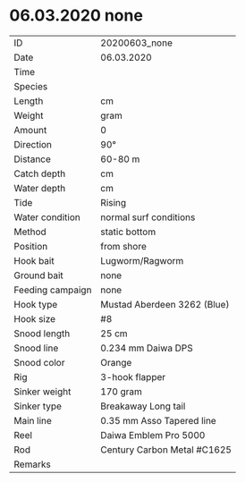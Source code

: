 # 06.03.2020 none

| | |
|---|---|
| ID | 20200603_none |
| Date | 06.03.2020 |
| Time | |
| Species | |
| Length | cm |
| Weight | gram |
| Amount | 0 |
| Direction | 90° |
| Distance | 60-80 m |
| Catch depth | cm |
| Water depth | cm |
| Tide | Rising |
| Water condition | normal surf conditions |
| Method | static bottom |
| Position | from shore |
| Hook bait | Lugworm/Ragworm |
| Ground bait | none |
| Feeding campaign | none |
| Hook type | Mustad Aberdeen 3262 (Blue) |
| Hook size | #8 |
| Snood length | 25 cm |
| Snood line | 0.234 mm Daiwa DPS |
| Snood color | Orange |
| Rig | 3-hook flapper |
| Sinker weight | 170 gram |
| Sinker type | Breakaway Long tail |
| Main line | 0.35 mm Asso Tapered line |
| Reel | Daiwa Emblem Pro 5000 |
| Rod | Century Carbon Metal #C1625 |
| Remarks | |
